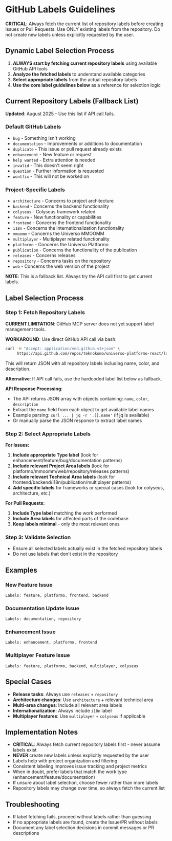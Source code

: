 # GitHub Labels Guidelines

**CRITICAL**: Always fetch the current list of repository labels before creating Issues or Pull Requests. Use ONLY existing labels from the repository. Do not create new labels unless explicitly requested by the user.

## Dynamic Label Selection Process

1. **ALWAYS start by fetching current repository labels** using available GitHub API tools
2. **Analyze the fetched labels** to understand available categories
3. **Select appropriate labels** from the actual repository labels
4. **Use the core label guidelines below** as a reference for selection logic

## Current Repository Labels (Fallback List)

**Updated**: August 2025 - Use this list if API call fails.

### Default GitHub Labels
- `bug` - Something isn't working
- `documentation` - Improvements or additions to documentation  
- `duplicate` - This issue or pull request already exists
- `enhancement` - New feature or request
- `help wanted` - Extra attention is needed
- `invalid` - This doesn't seem right
- `question` - Further information is requested
- `wontfix` - This will not be worked on

### Project-Specific Labels
- `architecture` - Concerns to project architecture
- `backend` - Concerns the backend functionality
- `colyseus` - Colyseus framework related
- `feature` - New functionality or capabilities
- `frontend` - Concerns the frontend functionality
- `i18n` - Concerns the internationalization functionality
- `mmoomm` - Concerns the Universo MMOOMM
- `multiplayer` - Multiplayer related functionality
- `platformo` - Concerns the Universo Platformo
- `publication` - Concerns the functionality of the publication
- `releases` - Concerns releases
- `repository` - Concerns tasks on the repository
- `web` - Concerns the web version of the project

**NOTE**: This is a fallback list. Always try the API call first to get current labels.

## Label Selection Process

### Step 1: Fetch Repository Labels

**CURRENT LIMITATION**: GitHub MCP server does not yet support label management tools.

**WORKAROUND**: Use direct GitHub API call via bash:
```bash
curl -H "Accept: application/vnd.github.v3+json" \
     https://api.github.com/repos/teknokomo/universo-platformo-react/labels
```

This will return JSON with all repository labels including name, color, and description.

**Alternative**: If API call fails, use the hardcoded label list below as fallback.

**API Response Processing**:
- The API returns JSON array with objects containing: `name`, `color`, `description`
- Extract the `name` field from each object to get available label names
- Example parsing: `curl ... | jq -r '.[].name'` (if jq is available)
- Or manually parse the JSON response to extract label names

### Step 2: Select Appropriate Labels
**For Issues:**
1. **Include appropriate Type label** (look for enhancement/feature/bug/documentation patterns)
2. **Include relevant Project Area labels** (look for platformo/mmoomm/web/repository/releases patterns)
3. **Include relevant Technical Area labels** (look for frontend/backend/i18n/publication/multiplayer patterns)
4. **Add specific labels** for frameworks or special cases (look for colyseus, architecture, etc.)

**For Pull Requests:**
1. **Include Type label** matching the work performed
2. **Include Area labels** for affected parts of the codebase  
3. **Keep labels minimal** - only the most relevant ones

### Step 3: Validate Selection
- Ensure all selected labels actually exist in the fetched repository labels
- Do not use labels that don't exist in the repository

## Examples

### New Feature Issue
```
Labels: feature, platformo, frontend, backend
```

### Documentation Update Issue
```
Labels: documentation, repository
```

### Enhancement Issue
```
Labels: enhancement, platformo, frontend
```

### Multiplayer Feature Issue
```
Labels: feature, platformo, backend, multiplayer, colyseus
```

## Special Cases

- **Release tasks**: Always use `releases` + `repository`
- **Architecture changes**: Use `architecture` + relevant technical area
- **Multi-area changes**: Include all relevant area labels
- **Internationalization**: Always include `i18n` label
- **Multiplayer features**: Use `multiplayer` + `colyseus` if applicable

## Implementation Notes

- **CRITICAL**: Always fetch current repository labels first - never assume labels exist
- **NEVER** create new labels unless explicitly requested by the user
- Labels help with project organization and filtering
- Consistent labeling improves issue tracking and project metrics
- When in doubt, prefer labels that match the work type (enhancement/feature/documentation)
- If unsure about label selection, choose fewer rather than more labels
- Repository labels may change over time, so always fetch the current list

## Troubleshooting

- If label fetching fails, proceed without labels rather than guessing
- If no appropriate labels are found, create the Issue/PR without labels
- Document any label selection decisions in commit messages or PR descriptions
